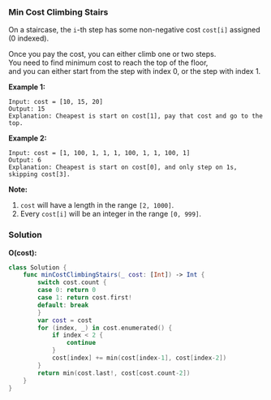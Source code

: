 
### Min Cost Climbing Stairs

On a staircase, the `i`-th step has some non-negative cost `cost[i]` assigned (0 indexed).

Once you pay the cost, you can either climb one or two steps.</br> 
You need to find minimum cost to reach the top of the floor,</br> 
and you can either start from the step with index 0, or the step with index 1.

__Example 1:__
```
Input: cost = [10, 15, 20]
Output: 15
Explanation: Cheapest is start on cost[1], pay that cost and go to the top.
```
__Example 2:__
```
Input: cost = [1, 100, 1, 1, 1, 100, 1, 1, 100, 1]
Output: 6
Explanation: Cheapest is start on cost[0], and only step on 1s, skipping cost[3].
```

__Note:__
1. `cost` will have a length in the range `[2, 1000]`.
2. Every `cost[i]` will be an integer in the range `[0, 999]`.

### Solution
__O(cost):__
```Swift
class Solution {
    func minCostClimbingStairs(_ cost: [Int]) -> Int {
        switch cost.count {
        case 0: return 0
        case 1: return cost.first!
        default: break
        }
        var cost = cost
        for (index, _) in cost.enumerated() {
            if index < 2 {
                continue
            }
            cost[index] += min(cost[index-1], cost[index-2])
        }
        return min(cost.last!, cost[cost.count-2])
    }
}
```